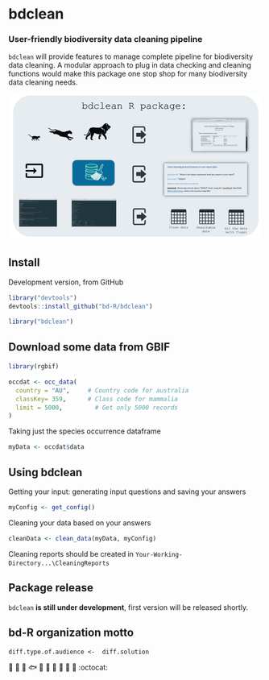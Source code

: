 # bdclean
### User-friendly biodiversity data cleaning pipeline

`bdclean` will provide features to manage complete pipeline for biodiversity data cleaning. 
A modular approach to plug in data checking and cleaning functions would make this package
one stop shop for many biodiversity data cleaning needs.

![](https://github.com/bd-R/bdclean/blob/master/img/bdclean2.png)



## Install

Development version, from GitHub

```r
library("devtools")
devtools::install_github("bd-R/bdclean")
```

```r
library("bdclean")
```

## Download some data from GBIF

```r
library(rgbif)
```

```r
occdat <- occ_data(
  country = "AU",     # Country code for australia
  classKey= 359,      # Class code for mammalia
  limit = 5000,         # Get only 5000 records
)
```

Taking just the species occurrence dataframe

```r
myData <- occdat$data
```



## Using bdclean

Getting your input: generating input questions and saving your answers 

```r
myConfig <- get_config()
```


Cleaning your data based on your answers

```r
cleanData <- clean_data(myData, myConfig)
```
Cleaning reports should be created in `Your-Working-Directory...\CleaningReports`


## Package release
 

`bdclean` **is still under development**, first version will be released shortly.



## bd-R organization motto
```{r}
diff.type.of.audience <-  diff.solution
```

   :deciduous_tree: :mushroom: :shell: :fish: :frog: :honeybee: :turtle: :rooster: :whale2: :monkey: :octocat: 
